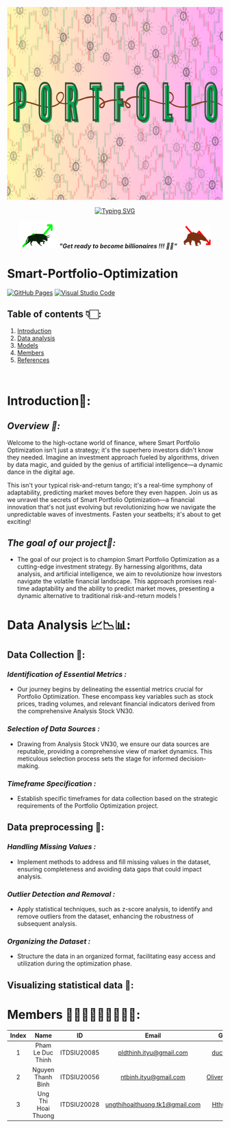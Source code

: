 <div align="center">
  <img src="./img_readme/intro.png" alt="Banner" width="800" height="450">
</div>


<p align="center">
  <!-- Typing SVG by DenverCoder1 - https://github.com/DenverCoder1/readme-typing-svg -->
    <a href="https://git.io/typing-svg"><img src="https://readme-typing-svg.demolab.com?font=Fira+Code&weight=700&size=56&pause=1000&color=D10F0F&repeat=false&width=400&height=110&lines=OPTIMIZATION" alt="Typing SVG" /></a>
    <p>
    <p>
</p>
<p align="center">
	<img src="./img_readme/bull.gif" width="90" /> <b><i>"Get ready to become billionaires !!! 🤑💸"</i></b> <img src="./img_readme/bear.gif" width="75" />
</p>

# Smart-Portfolio-Optimization
<p>
<a href="#"><img alt="GitHub Pages" src="https://img.shields.io/badge/GitHub%20Pages-327FC7.svg?logo=github&logoColor=white"></a>
<a href="#"><img alt="Visual Studio Code" src="https://img.shields.io/badge/Python-0078d7.svg?logo=visual-studio-code&logoColor=white"></a>
</p>

## Table of contents 👇🏻:
1. [Introduction](#Introduction)
2. [Data analysis](#Data_analysis)
3. [Models](#Models)
4. [Members](#Members)
5. [References](#References)

<br>

# Introduction🔎: 
## *Overview 🐻:*
Welcome to the high-octane world of finance, where Smart Portfolio Optimization isn't just a strategy; it's the superhero investors didn't know they needed. Imagine an investment approach fueled by algorithms, driven by data magic, and guided by the genius of artificial intelligence—a dynamic dance in the digital age.

This isn't your typical risk-and-return tango; it's a real-time symphony of adaptability, predicting market moves before they even happen. Join us as we unravel the secrets of Smart Portfolio Optimization—a financial innovation that's not just evolving but revolutionizing how we navigate the unpredictable waves of investments. Fasten your seatbelts; it's about to get exciting!


## *The goal of our project🐃:*
- The goal of our project is to champion Smart Portfolio Optimization as a cutting-edge investment strategy. By harnessing algorithms, data analysis, and artificial intelligence, we aim to revolutionize how investors navigate the volatile financial landscape. This approach promises real-time adaptability and the ability to predict market moves, presenting a dynamic alternative to traditional risk-and-return models !

# Data Analysis 📈📉📊:

## Data Collection 🐃:
### *Identification of Essential Metrics :*
- Our journey begins by delineating the essential metrics crucial for Portfolio Optimization. These encompass key variables such as stock prices, trading volumes, and relevant financial indicators derived from the comprehensive Analysis Stock VN30.

### *Selection of Data Sources :*
- Drawing from Analysis Stock VN30, we ensure our data sources are reputable, providing a comprehensive view of market dynamics. This meticulous selection process sets the stage for informed decision-making.

### *Timeframe Specification :*
- Establish specific timeframes for data collection based on the strategic requirements of the Portfolio Optimization project.

## Data preprocessing 🐻:

###  *Handling Missing Values :*
- Implement methods to address and fill missing values in the dataset, ensuring completeness and avoiding data gaps that could impact analysis.

### *Outlier Detection and Removal :* 
- Apply statistical techniques, such as z-score analysis, to identify and remove outliers from the dataset, enhancing the robustness of subsequent analysis.

### *Organizing the Dataset :* 
- Structure the data in an organized format, facilitating easy access and utilization during the optimization phase.

## Visualizing statistical data 🐃:

  
# Members 👨🏻‍💻👨🏻‍💻👩🏻‍💻:

| Index |         Name          |     ID      |                  Email                  |                       Github                                |                              Contribution                              |
| :---: | :-------------------: | :---------: |:---------------------------------------:| :---------------------------------------------------------: | :----------------------------------------------------------------: |
|   1   |     Pham Le Duc Thinh | ITDSIU20085 |           pldthinh.ityu@gmail.com       |           [ducthinh17](https://github.com/ducthinh17)       |          33.333%                                                    |
|   2   |    Nguyen Thanh Binh  | ITDSIU20056 |          ntbinh.ityu@gmail.com          | [OliverRed1602](https://github.com/OliverRed1602)           |         33.333%                                                     |
|   3   |   Ung Thi Hoai Thuong    | ITDSIU20028 |      ungthihoaithuong.tk1@gmail.com               |       [Hthuong92](https://github.com/Hthuong92)     |         33.333%                                                  
